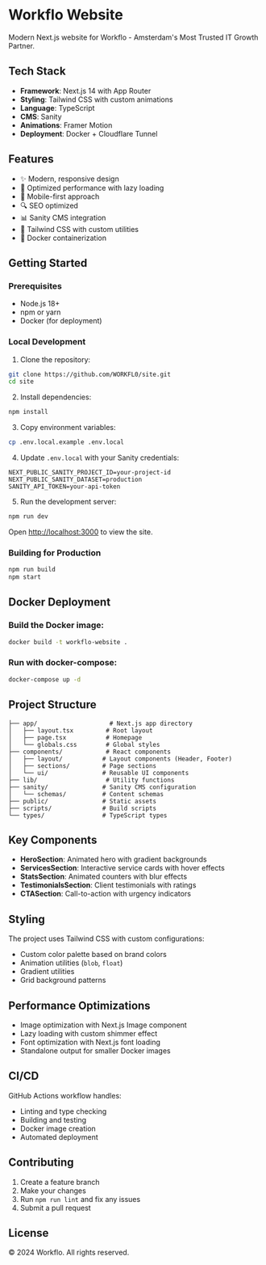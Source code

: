 # Workflo Website

Modern Next.js website for Workflo - Amsterdam's Most Trusted IT Growth Partner.

## Tech Stack

- **Framework**: Next.js 14 with App Router
- **Styling**: Tailwind CSS with custom animations
- **Language**: TypeScript
- **CMS**: Sanity
- **Animations**: Framer Motion
- **Deployment**: Docker + Cloudflare Tunnel

## Features

- ✨ Modern, responsive design
- 🚀 Optimized performance with lazy loading
- 📱 Mobile-first approach
- 🔍 SEO optimized
- 📊 Sanity CMS integration
- 🎨 Tailwind CSS with custom utilities
- 🐳 Docker containerization

## Getting Started

### Prerequisites

- Node.js 18+
- npm or yarn
- Docker (for deployment)

### Local Development

1. Clone the repository:
```bash
git clone https://github.com/WORKFL0/site.git
cd site
```

2. Install dependencies:
```bash
npm install
```

3. Copy environment variables:
```bash
cp .env.local.example .env.local
```

4. Update `.env.local` with your Sanity credentials:
```
NEXT_PUBLIC_SANITY_PROJECT_ID=your-project-id
NEXT_PUBLIC_SANITY_DATASET=production
SANITY_API_TOKEN=your-api-token
```

5. Run the development server:
```bash
npm run dev
```

Open [http://localhost:3000](http://localhost:3000) to view the site.

### Building for Production

```bash
npm run build
npm start
```

## Docker Deployment

### Build the Docker image:
```bash
docker build -t workflo-website .
```

### Run with docker-compose:
```bash
docker-compose up -d
```

## Project Structure

```
├── app/                    # Next.js app directory
│   ├── layout.tsx         # Root layout
│   ├── page.tsx           # Homepage
│   └── globals.css        # Global styles
├── components/            # React components
│   ├── layout/           # Layout components (Header, Footer)
│   ├── sections/         # Page sections
│   └── ui/               # Reusable UI components
├── lib/                   # Utility functions
├── sanity/               # Sanity CMS configuration
│   └── schemas/          # Content schemas
├── public/               # Static assets
├── scripts/              # Build scripts
└── types/                # TypeScript types
```

## Key Components

- **HeroSection**: Animated hero with gradient backgrounds
- **ServicesSection**: Interactive service cards with hover effects
- **StatsSection**: Animated counters with blur effects
- **TestimonialsSection**: Client testimonials with ratings
- **CTASection**: Call-to-action with urgency indicators

## Styling

The project uses Tailwind CSS with custom configurations:

- Custom color palette based on brand colors
- Animation utilities (`blob`, `float`)
- Gradient utilities
- Grid background patterns

## Performance Optimizations

- Image optimization with Next.js Image component
- Lazy loading with custom shimmer effect
- Font optimization with Next.js font loading
- Standalone output for smaller Docker images

## CI/CD

GitHub Actions workflow handles:
- Linting and type checking
- Building and testing
- Docker image creation
- Automated deployment

## Contributing

1. Create a feature branch
2. Make your changes
3. Run `npm run lint` and fix any issues
4. Submit a pull request

## License

© 2024 Workflo. All rights reserved.